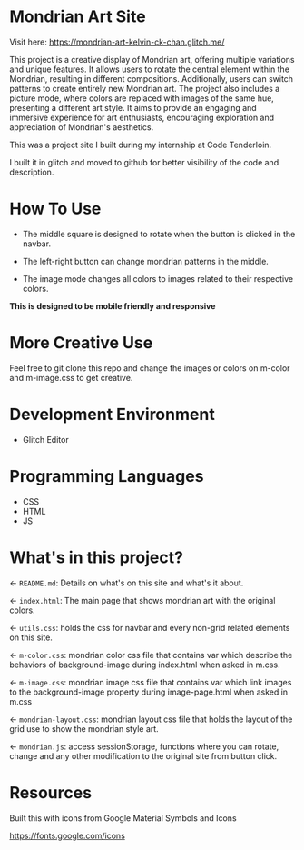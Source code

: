 # Mondrian Art Site

Visit here: https://mondrian-art-kelvin-ck-chan.glitch.me/

This project is a creative display of Mondrian art, offering multiple variations and unique features. It allows users to rotate the central element within the Mondrian, resulting in different compositions. Additionally, users can switch patterns to create entirely new Mondrian art. The project also includes a picture mode, where colors are replaced with images of the same hue, presenting a different art style. It aims to provide an engaging and immersive experience for art enthusiasts, encouraging exploration and appreciation of Mondrian's aesthetics.

This was a project site I built during my internship at Code Tenderloin.

I built it in glitch and moved to github for better visibility of the code and description.

# How To Use

- The middle square is designed to rotate when the button is clicked in the navbar.

- The left-right button can change mondrian patterns in the middle.

- The image mode changes all colors to images related to their respective colors.

**This is designed to be mobile friendly and responsive**

# More Creative Use

Feel free to git clone this repo and change the images or colors on m-color and m-image.css to get creative.

# Development Environment

- Glitch Editor

# Programming Languages

- CSS
- HTML
- JS

# What's in this project?

← `README.md`: Details on what's on this site and what's it about.

← `index.html`: The main page that shows mondrian art with the original colors.

← `utils.css`: holds the css for navbar and every non-grid related elements on this site.

← `m-color.css`: mondrian color css file that contains var which describe the behaviors of background-image during index.html when asked in m.css.

← `m-image.css`: mondrian image css file that contains var which link images to the background-image property during image-page.html when asked in m.css

← `mondrian-layout.css`: mondrian layout css file that holds the layout of the grid use to show the mondrian style art.

← `mondrian.js`: access sessionStorage, functions where you can rotate, change and any other modification to the original site from button click.

# Resources

Built this with icons from Google Material Symbols and Icons 

https://fonts.google.com/icons
